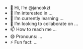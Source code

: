 - 👋 Hi, I’m @jancokzt
- 👀 I’m interested in ...
- 🌱 I’m currently learning ...
- 💞️ I’m looking to collaborate on ...
- 📫 How to reach me ...
- 😄 Pronouns: ...
- ⚡ Fun fact: ...

<!---
jancokzt/jancokzt is a ✨ special ✨ repository because its `README.md` (this file) appears on your GitHub profile.
You can click the Preview link to take a look at your changes.
--->
